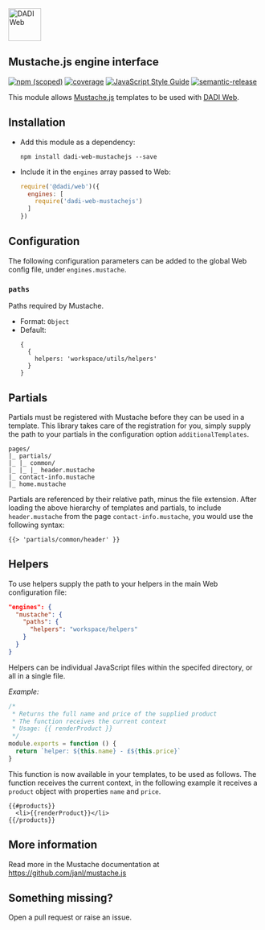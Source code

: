 <img src="https://dadi.tech/assets/products/dadi-web-full.png" alt="DADI Web" height="65"/>

## Mustache.js engine interface

[![npm (scoped)](https://img.shields.io/npm/v/dadi-web-mustachejs.svg?maxAge=10800&style=flat-square)](https://www.npmjs.com/package/dadi-web-mustachejs)
[![coverage](https://img.shields.io/badge/coverage-69%25-yellow.svg?style=flat?style=flat-square)](https://github.com/jimlambie/dadi-web-mustachejs)
[![JavaScript Style Guide](https://img.shields.io/badge/code%20style-standard-brightgreen.svg?style=flat-square)](http://standardjs.com/)
[![semantic-release](https://img.shields.io/badge/%20%20%F0%9F%93%A6%F0%9F%9A%80-semantic--release-e10079.svg?style=flat-square)](https://github.com/semantic-release/semantic-release)

This module allows [Mustache.js](https://github.com/janl/mustache.js/) templates to be used with [DADI Web](https://github.com/dadi/web).

## Installation

- Add this module as a dependency:

   ```
   npm install dadi-web-mustachejs --save
   ```

- Include it in the `engines` array passed to Web:

   ```js
   require('@dadi/web')({
     engines: [
       require('dadi-web-mustachejs')
     ]
   })
   ```

## Configuration

The following configuration parameters can be added to the global Web config file, under `engines.mustache`.

### `paths`

Paths required by Mustache.

- Format: `Object`
- Default:
   ```
   {
     {
       helpers: 'workspace/utils/helpers'
     }
   }
   ```

## Partials

Partials must be registered with Mustache before they can be used in a template. This library takes care of the registration for you, simply supply the path to your partials in the configuration option `additionalTemplates`.

```
pages/
|_ partials/
|_ |_ common/
|_ |_ |_ header.mustache
|_ contact-info.mustache
|_ home.mustache
```

Partials are referenced by their relative path, minus the file extension. After loading the above hierarchy of templates and partials, to include `header.mustache` from the page `contact-info.mustache`, you would use the following syntax:

```mst
{{> 'partials/common/header' }}
```

## Helpers

To use helpers supply the path to your helpers in the main Web configuration file:

```json
"engines": {
  "mustache": {
    "paths": {
      "helpers": "workspace/helpers"
    }
  }
}
```

Helpers can be individual JavaScript files within the specifed directory, or all in a single file.

*Example:*

```js
/*
 * Returns the full name and price of the supplied product
 * The function receives the current context
 * Usage: {{ renderProduct }}
 */
module.exports = function () {
  return `helper: ${this.name} - £${this.price}`
}
```

This function is now available in your templates, to be used as follows. The function receives the current context, in the following example it receives a `product` object with properties `name` and `price`.

```mst
{{#products}}
  <li>{{renderProduct}}</li>
{{/products}}
```

## More information

Read more in the Mustache documentation at https://github.com/janl/mustache.js

## Something missing?

Open a pull request or raise an issue.